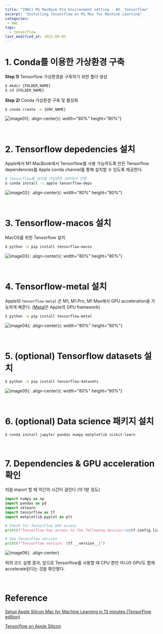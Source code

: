 ```yaml
---
title: "[MAC] M1 MacBook Pro Environment setting - #5. Tensorflow"
excerpt: "Installing Tensorflow on M1 Mac for Machine Learning"
categories:
 - MAC
tags:
  - tensorflow
last_modified_at: 2022-09-05
---
```


# 1. Conda를 이용한 가상환경 구축

**Step 1)** Tensorflow 가상환경을 구축하기 위한 폴더 생성
    
```bash
$ mkdir {FOLDER_NAME}
$ cd {FOLDER_NAME}
```
    
**Step 2)** Conda 가상환경 구축 및 활성화
    
```bash
$ conda create -n {ENV_NAME}
```

![image01](/assets/images/2022-09-06-tensorflow_01.png){: .align-center}{: width="80%" height="80%"}
    
<br>

# 2. Tensorflow depedencies 설치

Apple에서 M1 MacBook에서 Tensorflow를 사용 가능하도록 만든 Tensorflow dependencies를 Apple conda channel를 통해 설치할 수 있도록 제공한다.

```bash
# Tensorflow를 설치할 가상환경 내부에서 진행
$ conda install -c apple tensorflow-deps
```

![image02](/assets/images/2022-09-06-tensorflow_02.png){: .align-center}{: width="80%" height="80%"}

<br>

# 3. Tensorflow-macos 설치

MacOS를 위한 Tensorflow 설치

```bash
$ python -m pip install tensorflow-macos
```

![image03](/assets/images/2022-09-06-tensorflow_03.png){: .align-center}{: width="80%" height="80%"}

<br>

# 4. Tensorflow-metal 설치

Apple의 `tensorflow-metal` 은 M1, M1 Pro, M1 Max에서 GPU acceleration을 가능하게 해준다. ([Metal](https://developer.apple.com/metal/)은 Apple의 GPU framework)

```bash
$ python -m pip install tensorflow-metal
```

![image04](/assets/images/2022-09-06-tensorflow_04.png){: .align-center}{: width="80%" height="80%"}

<br>

# 5. (optional) Tensorflow datasets 설치

```bash
$ python -m pip install tensorflow-datasets
```

![image05](/assets/images/2022-09-06-tensorflow_05.png){: .align-center}{: width="80%" height="80%"}

<br>

# 6. (optional) Data science 패키지 설치

```bash
$ conda install jupyter pandas numpy matplotlib scikit-learn
```

<br>

# 7. Dependencies & GPU acceleration 확인

처음 import 할 때 약간의 시간이 걸린다 (약 1분 정도)

```python
import numpy as np
import pandas as pd
import sklearn
import tensorflow as tf
import matplotlib.pyplot as plt

# Check for TensorFlow GPU access
print(f"TensorFlow has access to the following devices:\n{tf.config.list_physical_devices()}")

# See TensorFlow version
print(f"TensorFlow version: {tf.__version__}")
```

![image06](/assets/images/2022-09-06-tensorflow_06.png){: .align-center}

위의 코드 실행 결과, 앞으로 Tensorflow를 사용할 때 CPU 뿐만 아니라 GPU도 함께 accelerate된다는 것을 확인했다.

<br>

# Reference

[Setup Apple Silicon Mac for Machine Learning in 13 minutes (TensorFlow edition)](https://www.youtube.com/watch?v=_1CaUOHhI6U)

[Tensorflow on Apple Silicon](https://github.com/mrdbourke/m1-machine-learning-test)